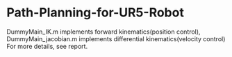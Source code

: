 # Path-Planning-for-UR5-Robot
DummyMain_IK.m implements forward kinematics(position control), DummyMain_jacobian.m implements differential kinematics(velocity control)  
For more details, see report.
